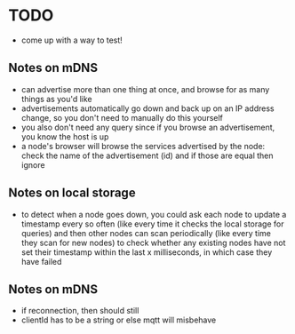 # TODO

- come up with a way to test!

## Notes on mDNS
- can advertise more than one thing at once, and browse for as many things as you'd like
- advertisements automatically go down and back up on an IP address change, so you don't need to manually do this yourself
- you also don't need any query since if you browse an advertisement, you know the host is up
- a node's browser will browse the services advertised by the node: check the name of the advertisement (id) and if those are equal then ignore

## Notes on local storage
- to detect when a node goes down, you could ask each node to update a timestamp every so often (like every time it checks the local storage for queries) and then other nodes can scan periodically (like every time they scan for new nodes) to check whether any existing nodes have not set their timestamp within the last x milliseconds, in which case they have failed

## Notes on mDNS
- if reconnection, then should still
- clientId has to be a string or else mqtt will misbehave
